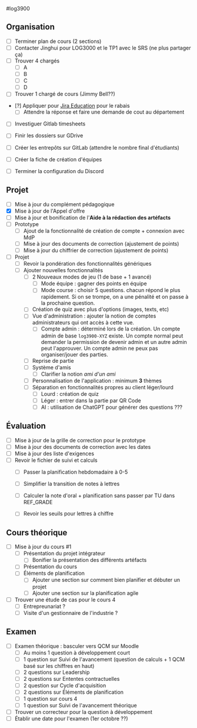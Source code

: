 #log3900 

## Organisation

- [ ] Terminer plan de cours (2 sections)
- [ ] Contacter Jinghui pour LOG3000 et le TP1 avec le SRS (ne plus partager ça)
- [ ] Trouver 4 chargés
	- [ ] A
	- [ ] B
	- [ ] C
	- [ ] D
- [ ] Trouver 1 chargé de cours (Jimmy Bell??)
- [?] Appliquer pour [Jira Education](https://www.atlassian.com/solutions/survey/academic-license-request#/) pour le rabais
	- [ ] Attendre la réponse et faire une demande de cout au département
- [ ] Investiguer Gitlab timesheets
- [ ] Finir les dossiers sur GDrive
- [ ] Créer les entrepôts sur GitLab (attendre le nombre final d'étudiants)
- [ ] Créer la fiche de création d'équipes
- [ ] Terminer la configuration du Discord


## Projet

- [ ] Mise à jour du complément pédagogique
- [x] Mise à jour de l'Appel d'offre
- [ ] Mise à jour et bonification de l'**Aide à la rédaction des artéfacts**
- [ ] Prototype
	- [ ] Ajout de la fonctionnalité de création de compte + connexion avec MdP
	- [ ] Mise à jour des documents de correction (ajustement de points)
	- [ ] Mise à jour du chiffrier de correction (ajustement de points)
- [ ] Projet
	- [ ] Revoir la pondération des fonctionnalités génériques
	- [ ] Ajouter nouvelles fonctionnalités
		- [ ] 2 Nouveaux modes de jeu (1 de base + 1 avancé)
			- [ ] Mode équipe : gagner des points en équipe
			- [ ] Mode course : choisir 5 questions. chacun répond le plus rapidement. Si on se trompe, on a une pénalité et on passe à la prochaine question.
		- [ ] Création de quiz avec plus d'options (images, texts, etc)
		- [ ] Vue d'administration : ajouter la notion de comptes administrateurs qui ont accès à cette vue.
			- [ ] Compte admin : déterminé lors de la création. Un compte admin de base `log3900-XYZ` existe. Un compte normal peut demander la permission de devenir admin et un autre admin peut l'approuver. Un compte admin ne peux pas organiser/jouer des parties.
		- [ ] Reprise de partie
		- [ ] Système d'amis
			- [ ] Clarifier la notion *ami d'un ami* 
		- [ ] Personnalisation de l'application : minimum **3** thèmes
		- [ ] Séparation en fonctionnalités propres au client léger/lourd
			- [ ] Lourd : création de quiz
			- [ ] Léger : entrer dans la partie par QR Code
			- [ ] AI : utilisation de ChatGPT pour générer des questions ???

## Évaluation

- [ ] Mise à jour de la grille de correction pour le prototype
- [ ] Mise à jour des documents de correction avec les dates
- [ ] Mise à jour des liste d'exigences
- [ ] Revoir le fichier de suivi et calculs
	- [ ] Passer la planification hebdomadaire à 0-5
	- [ ] Simplifier la transition de notes à lettres
	- [ ] Calculer la note d'oral + planification sans passer par TU dans REF_GRADE
	- [ ] Revoir les seuils pour lettres à chiffre


## Cours théorique

- [ ] Mise à jour du cours #1
	- [ ] Présentation du projet intégrateur
		- [ ] Bonifier la présentation des différents artéfacts
	- [ ] Présentation du cours
	- [ ] Éléments de planification
		- [ ] Ajouter une section sur comment bien planifier et débuter un projet
		- [ ] Ajouter une section sur la planification agile
- [ ] Trouver une étude de cas pour le cours 4
	- [ ] Entrepreunariat ?
	- [ ] Visite d'un gestionnaire de l'industrie ?

## Examen

- [ ] Examen théorique : basculer vers QCM sur Moodle
	- [ ] Au moins 1 question à développement court
	- [ ] 1 question sur Suivi de l'avancement (question de calculs + 1 QCM basé sur les chiffres en haut)
	- [ ] 2 questions sur Leadership
	- [ ] 2 questions sur Ententes contractuelles
	- [ ] 2 question sur Cycle d'acquisition
	- [ ] 2 questions sur Éléments de planification
	- [ ] 1 question sur cours 4
	- [ ] 1 question sur Suivi de l'avancement théorique
- [ ] Trouver un correcteur pour la question à développement
- [ ] Établir une date pour l'examen (1er octobre ??)